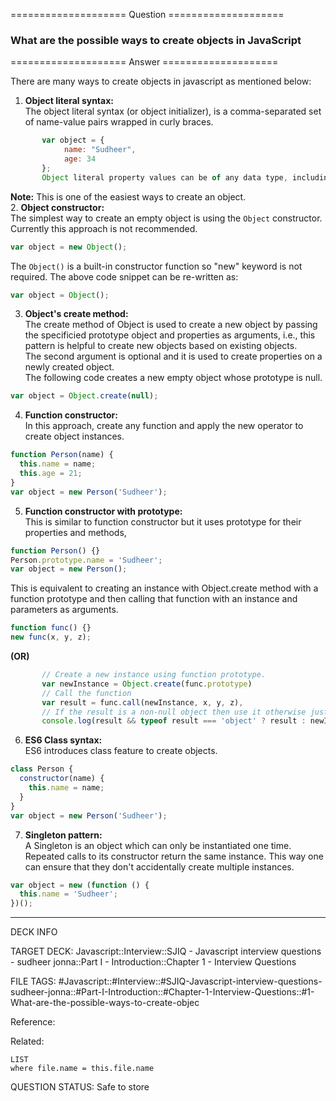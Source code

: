 ==================== Question ====================  

### What are the possible ways to create objects in JavaScript  

==================== Answer ====================  

There are many ways to create objects in javascript as mentioned below:

1. **Object literal syntax:**  
   The object literal syntax (or object initializer), is a comma-separated set
   of name-value pairs wrapped in curly braces.

```javascript
       var object = {
            name: "Sudheer",
            age: 34
       };
       Object literal property values can be of any data type, including array, function, and nested object.
```

**Note:** This is one of the easiest ways to create an object.  
2. **Object constructor:**  
The simplest way to create an empty object is using the `Object` constructor.
Currently this approach is not recommended.

```javascript
var object = new Object();
```

The `Object()` is a built-in constructor function so "new" keyword is not
required. The above code snippet can be re-written as:

```javascript
var object = Object();
```

3. **Object's create method:**  
   The create method of Object is used to create a new object by passing the
   specificied prototype object and properties as arguments, i.e., this pattern
   is helpful to create new objects based on existing objects.  
   The second argument is optional and it is used to create properties on a
   newly created object.  
   The following code creates a new empty object whose prototype is null.

```javascript
var object = Object.create(null);
```

4. **Function constructor:**  
   In this approach, create any function and apply the new operator to create
   object instances.

```javascript
function Person(name) {
  this.name = name;
  this.age = 21;
}
var object = new Person('Sudheer');
```

5. **Function constructor with prototype:**  
   This is similar to function constructor but it uses prototype for their
   properties and methods,

```javascript
function Person() {}
Person.prototype.name = 'Sudheer';
var object = new Person();
```

This is equivalent to creating an instance with Object.create method with a
function prototype and then calling that function with an instance and
parameters as arguments.

```javascript
function func() {}
new func(x, y, z);
```

**(OR)**

```javascript
       // Create a new instance using function prototype.
       var newInstance = Object.create(func.prototype)
       // Call the function
       var result = func.call(newInstance, x, y, z),
       // If the result is a non-null object then use it otherwise just use the new instance.
       console.log(result && typeof result === 'object' ? result : newInstance);
```

6. **ES6 Class syntax:**  
   ES6 introduces class feature to create objects.

```javascript
class Person {
  constructor(name) {
    this.name = name;
  }
}
var object = new Person('Sudheer');
```

7. **Singleton pattern:**  
   A Singleton is an object which can only be instantiated one time. Repeated
   calls to its constructor return the same instance. This way one can ensure
   that they don't accidentally create multiple instances.

```javascript
var object = new (function () {
  this.name = 'Sudheer';
})();
```

---

DECK INFO

TARGET DECK: Javascript::Interview::SJIQ - Javascript interview questions -
sudheer jonna::Part I - Introduction::Chapter 1 - Interview Questions

FILE TAGS:
#Javascript::#Interview::#SJIQ-Javascript-interview-questions-sudheer-jonna::#Part-I-Introduction::#Chapter-1-Interview-Questions::#1-What-are-the-possible-ways-to-create-objec

Reference:

Related:

```dataview
LIST
where file.name = this.file.name
```

QUESTION STATUS: Safe to store
